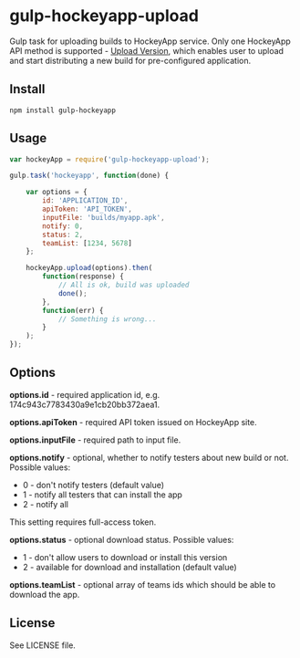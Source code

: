 # gulp-hockeyapp-upload

Gulp task for uploading builds to HockeyApp service. Only one HockeyApp API method is supported - [Upload Version](http://support.hockeyapp.net/kb/api/api-versions#upload-version), which enables user to upload and start distributing a new build for pre-configured application. 

## Install

```
npm install gulp-hockeyapp
```

## Usage

```js
var hockeyApp = require('gulp-hockeyapp-upload');

gulp.task('hockeyapp', function(done) {

    var options = {
        id: 'APPLICATION_ID',
        apiToken: 'API_TOKEN',
        inputFile: 'builds/myapp.apk',
        notify: 0,
        status: 2,
        teamList: [1234, 5678]
    };

    hockeyApp.upload(options).then(
        function(response) {
            // All is ok, build was uploaded
            done();
        },
        function(err) {
            // Something is wrong...
        }
    );
});
```

## Options

**options.id** - required application id, e.g. 174c943c7783430a9e1cb20bb372aea1.

**options.apiToken** - required API token issued on HockeyApp site.

**options.inputFile** - required path to input file.

**options.notify** - optional, whether to notify testers about new build or not. Possible values:

 * 0 - don't notify testers (default value)
 * 1 - notify all testers that can install the app
 * 2 - notify all
 
 This setting requires full-access token.

**options.status** - optional download status. Possible values:

 * 1 - don't allow users to download or install this version
 * 2 - available for download and installation (default value) 

**options.teamList** - optional array of teams ids which should be able to download the app.

## License

See LICENSE file.